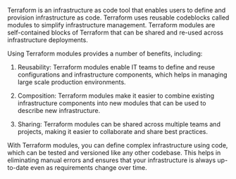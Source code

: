 Terraform is an infrastructure as code tool that enables users to define and provision infrastructure as code. Terraform uses reusable codeblocks called modules to simplify infrastructure management. Terraform modules are self-contained blocks of Terraform that can be shared and re-used across infrastructure deployments.

Using Terraform modules provides a number of benefits, including:

1. Reusability: Terraform modules enable IT teams to define and reuse configurations and infrastructure components, which helps in managing large scale production environments.

2. Composition: Terraform modules make it easier to combine existing infrastructure components into new modules that can be used to describe new infrastructure.

3. Sharing: Terraform modules can be shared across multiple teams and projects, making it easier to collaborate and share best practices.

With Terraform modules, you can define complex infrastructure using code, which can be tested and versioned like any other codebase. This helps in eliminating manual errors and ensures that your infrastructure is always up-to-date even as requirements change over time.

